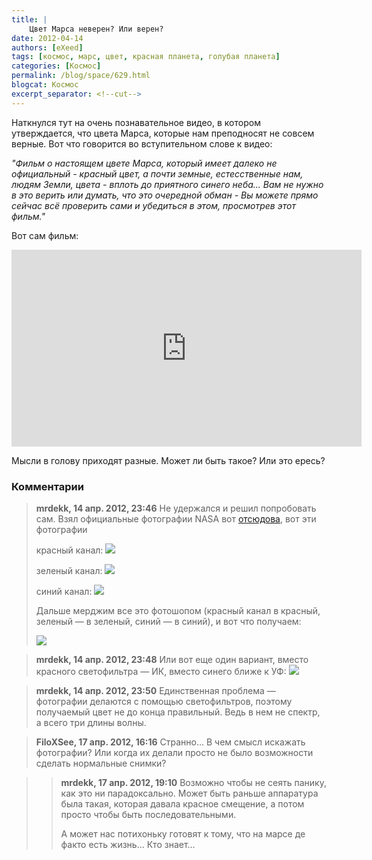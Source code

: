 ```yaml
---
title: |
    Цвет Марса неверен? Или верен?
date: 2012-04-14
authors: [eXeed]
tags: [космос, марс, цвет, красная планета, голубая планета]
categories: [Космос]
permalink: /blog/space/629.html
blogcat: Космос
excerpt_separator: <!--cut-->
---
```


Наткнулся тут на очень познавательное видео, в котором утверждается, что цвета Марса, которые нам преподносят не совсем верные. Вот что говорится во вступительном слове к видео:

*"Фильм о настоящем цвете Марса, который имеет далеко не официальный - красный цвет, а почти земные, естесственные нам, людям Земли, цвета - вплоть до приятного синего неба... Вам не нужно в это верить или думать, что это очередной обман - Вы можете прямо сейчас всё проверить сами и убедиться в этом, просмотрев этот фильм."*

Вот сам фильм:

<iframe width="560" height="315" src="https://www.youtube.com/embed/uXZfZ-tXwmM" title="YouTube video player" frameborder="0" allow="accelerometer; autoplay; clipboard-write; encrypted-media; gyroscope; picture-in-picture; web-share" allowfullscreen></iframe>

Мысли в голову приходят разные. Может ли быть такое? Или это ересь?

<!--cut-->

### Комментарии

>**mrdekk, 14 апр. 2012, 23:46**
>Не удержался и решил попробовать сам. Взял официальные фотографии NASA вот [отсюдова](http://marsrovers.jpl.nasa.gov/gallery/all/opportunity_p2900.html), вот эти фотографии
>
>красный канал:
>![](http://itw66.ru/uploads/images/00/00/01/2012/04/14/47ebbb.jpg)
>
>зеленый канал:
>![](http://itw66.ru/uploads/images/00/00/01/2012/04/14/6eff7f.jpg)
>
>синий канал:
>![](http://itw66.ru/uploads/images/00/00/01/2012/04/14/afdb50.jpg)
>
>Дальше мерджим все это фотошопом (красный канал в красный, зеленый — в зеленый, синий — в синий), и вот что получаем:
>
>![](http://itw66.ru/uploads/images/00/00/01/2012/04/14/c900e4.jpg)

>**mrdekk, 14 апр. 2012, 23:48**
>Или вот еще один вариант, вместо красного светофильтра — ИК, вместо синего ближе к УФ:
>![](http://itw66.ru/uploads/images/00/00/01/2012/04/14/c7a6c0.jpg)

>**mrdekk, 14 апр. 2012, 23:50**
>Единственная проблема — фотографии делаются с помощью светофильтров, поэтому получаемый цвет не до конца правильный. Ведь в нем не спектр, а всего три длины волны.

>**FiloXSee, 17 апр. 2012, 16:16**
>Странно… В чем смысл искажать фотографии? Или когда их делали просто не было возможности сделать нормальные снимки?

>>**mrdekk, 17 апр. 2012, 19:10**
>>Возможно чтобы не сеять панику, как это ни парадоксально. Может быть раньше аппаратура была такая, которая давала красное смещение, а потом просто чтобы быть последовательными.
>>
>>А может нас потихоньку готовят к тому, что на марсе де факто есть жизнь… Кто знает…
